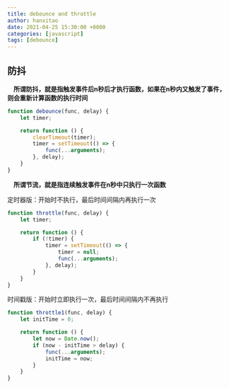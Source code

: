 ```yaml
---
title: debounce and throttle
author: hanxitao
date: 2021-04-25 15:30:00 +0800
categories: [javascript]
tags: [debounce]
---
```


## 防抖
&#8195;**所谓防抖，就是指触发事件后n秒后才执行函数，如果在n秒内又触发了事件，则会重新计算函数的执行时间**
```javascript
function debounce(func, delay) {
    let timer;

    return function () {
        clearTimeout(timer);
        timer = setTimeout(() => {
            func(...arguments);
        }, delay);
    }
}
```

&#8195;**所谓节流，就是指连续触发事件在n秒中只执行一次函数**

定时器版：开始时不执行，最后时间间隔内再执行一次
```javascript
function throttle(func, delay) {
    let timer;

    return function () {
        if (!timer) {
            timer = setTimeout(() => {
                timer = null;
                func(...arguments);
            }, delay);
        }
    }
}
```

时间戳版：开始时立即执行一次，最后时间间隔内不再执行
```javascript
function throttle1(func, delay) {
    let initTime = 0;

    return function () {
        let now = Date.now();
        if (now - initTime > delay) {
            func(...arguments);
            initTime = now;
        }
    }
}
```
